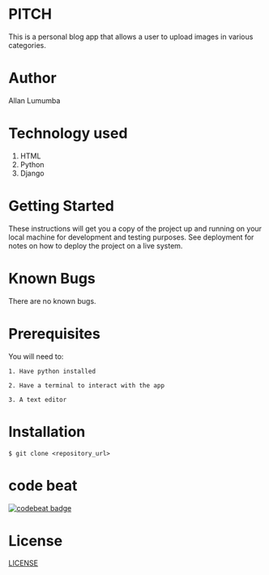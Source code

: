 # PITCH
This is a personal blog app that allows a user to upload images in various categories.

# Author
Allan Lumumba

# Technology used
1. HTML
2. Python
3. Django

# Getting Started
These instructions will get you a copy of the project up and running on your local machine for development and testing purposes. See deployment for notes on how to deploy the project on a live system.

# Known Bugs
There are no known bugs.

# Prerequisites

You will need to:

    1. Have python installed
    
    2. Have a terminal to interact with the app
    
    3. A text editor
    
    
 # Installation
 
    $ git clone <repository_url>

# code beat
[![codebeat badge](https://codebeat.co/badges/ddb5125a-1fa5-4f18-9d8e-621e9c4e4bad)](https://codebeat.co/projects/github-com-allanlas-personal-gallery-master)

# License
[LICENSE](LICENSE)